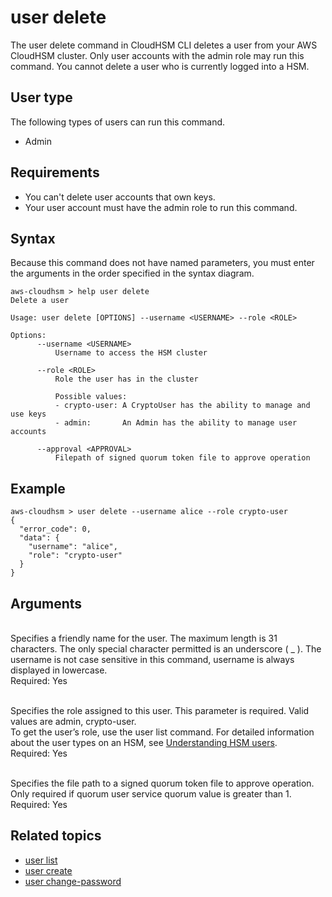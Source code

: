 # user delete<a name="cloudhsm_cli-user-delete"></a>

The user delete command in CloudHSM CLI deletes a user from your AWS CloudHSM cluster\. Only user accounts with the admin role may run this command\. You cannot delete a user who is currently logged into a HSM\. 

## User type<a name="user-delete-userType"></a>

The following types of users can run this command\.
+ Admin

## Requirements<a name="user-delete-requirements"></a>
+ You can't delete user accounts that own keys\.
+ Your user account must have the admin role to run this command\.

## Syntax<a name="user-delete-syntax"></a>

Because this command does not have named parameters, you must enter the arguments in the order specified in the syntax diagram\.

```
aws-cloudhsm > help user delete
Delete a user

Usage: user delete [OPTIONS] --username <USERNAME> --role <ROLE>

Options:
      --username <USERNAME>
          Username to access the HSM cluster

      --role <ROLE>
          Role the user has in the cluster

          Possible values:
          - crypto-user: A CryptoUser has the ability to manage and use keys
          - admin:       An Admin has the ability to manage user accounts

      --approval <APPROVAL>
          Filepath of signed quorum token file to approve operation
```

## Example<a name="user-delete-examples"></a>

```
aws-cloudhsm > user delete --username alice --role crypto-user
{
  "error_code": 0,
  "data": {
    "username": "alice",
    "role": "crypto-user"
  }
}
```

## Arguments<a name="user-delete-arguments"></a>

***<username>***  
Specifies a friendly name for the user\. The maximum length is 31 characters\. The only special character permitted is an underscore \( \_ \)\. The username is not case sensitive in this command, username is always displayed in lowercase\.  
Required: Yes

***<role>***  
Specifies the role assigned to this user\. This parameter is required\. Valid values are admin, crypto\-user\.  
To get the user’s role, use the user list command\. For detailed information about the user types on an HSM, see [Understanding HSM users](manage-hsm-users.md)\.  
Required: Yes

***<approval>***  
Specifies the file path to a signed quorum token file to approve operation\. Only required if quorum user service quorum value is greater than 1\.  
Required: Yes

## Related topics<a name="user-delete-seealso"></a>
+ [user list](cloudhsm_cli-user-list.md)
+ [user create](cloudhsm_cli-user-create.md)
+ [user change\-password](cloudhsm_cli-user-change-password.md)